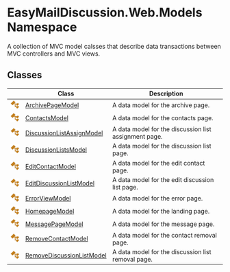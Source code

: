 EasyMailDiscussion.Web.Models Namespace
=======================================
A collection of MVC model calsses that describe data transactions between MVC controllers and MVC views.


Classes
-------

|                 | Class                           | Description                                           |
| --------------- | ------------------------------- | ----------------------------------------------------- |
| ![Public class] | [ArchivePageModel][1]           | A data model for the archive page.                    |
| ![Public class] | [ContactsModel][2]              | A data model for the contacts page.                   |
| ![Public class] | [DiscussionListAssignModel][3]  | A data model for the discussion list assignment page. |
| ![Public class] | [DiscussionListsModel][4]       | A data model for the discussion list page.            |
| ![Public class] | [EditContactModel][5]           | A data model for the edit contact page.               |
| ![Public class] | [EditDiscussionListModel][6]    | A data model for the edit discussion list page.       |
| ![Public class] | [ErrorViewModel][7]             | A data model for the error page.                      |
| ![Public class] | [HomepageModel][8]              | A data model for the landing page.                    |
| ![Public class] | [MessagePageModel][9]           | A data model for the message page.                    |
| ![Public class] | [RemoveContactModel][10]        | A data model for the contact removal page.            |
| ![Public class] | [RemoveDiscussionListModel][11] | A data model for the discussion list removal page.    |

[1]: ArchivePageModel/README.md
[2]: ContactsModel/README.md
[3]: DiscussionListAssignModel/README.md
[4]: DiscussionListsModel/README.md
[5]: EditContactModel/README.md
[6]: EditDiscussionListModel/README.md
[7]: ErrorViewModel/README.md
[8]: HomepageModel/README.md
[9]: MessagePageModel/README.md
[10]: RemoveContactModel/README.md
[11]: RemoveDiscussionListModel/README.md
[Public class]: ../icons/pubclass.svg "Public class"